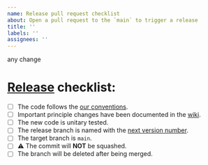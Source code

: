 ```yaml
---
name: Release pull request checklist
about: Open a pull request to the `main` to trigger a release
title: ''
labels: ''
assignees: ''
---
```


any change

# [Release](https://github.com/my-cloud/ruthenium/blob/83-improve-contributing-documentation/CONTRIBUTING.md#release) checklist:
- [ ] The code follows the [our conventions](https://github.com/my-cloud/ruthenium/blob/83-improve-contributing-documentation/CONTRIBUTING.md#go).
- [ ] Important principle changes have been documented in the [wiki](https://github.com/my-cloud/ruthenium/wiki).
- [ ] The new code is unitary tested.
- [ ] The release branch is named with the [next version number](https://github.com/semantic-release/semantic-release/blob/master/docs/recipes/release-workflow/maintenance-releases.md#publishing-maintenance-releases).
- [ ] The target branch is `main`.
- [ ] ⚠ The commit will **NOT** be squashed.
- [ ] The branch will be deleted after being merged.